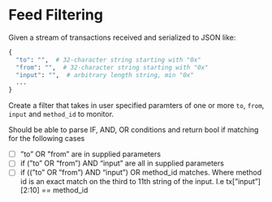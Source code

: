 # Feed Filtering

Given a stream of transactions received and serialized to JSON like:

```python
{
  "to": "",  # 32-character string starting with "0x"
  "from": "",  # 32-character string starting with "0x"
  "input": "",  # arbitrary length string, min "0x"
  ...
}
```

Create a filter that takes in user specified paramters of one or more `to`, `from`, `input` and `method_id` to monitor.

Should be able to parse IF, AND, OR conditions and return bool if matching for the following cases

- [ ]  ”to” OR  "from” are in supplied parameters
- [ ]  if (”to” OR “from”) AND “input” are all in supplied parameters
- [ ]  if ((”to” OR ”from”) AND “input”) OR method_id matches. Where method id is an exact match on the third to 11th string of the input. I.e tx[”input”][2:10] == method_id
